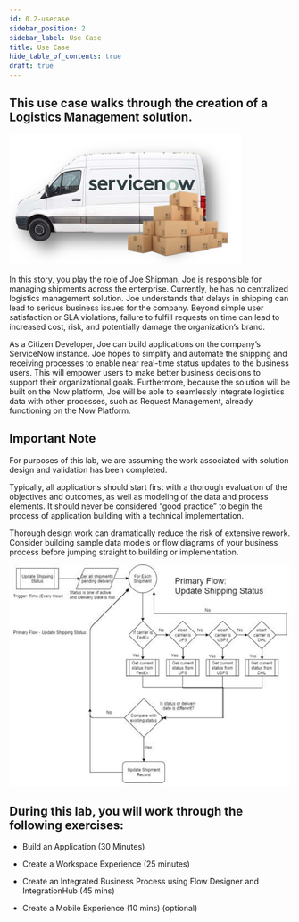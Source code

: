```yaml
---
id: 0.2-usecase
sidebar_position: 2
sidebar_label: Use Case
title: Use Case
hide_table_of_contents: true
draft: true
---
```


## This use case walks through the creation of a Logistics Management solution.

![](./images/2023-09-11-16-34-46.png)

In this story, you play the role of Joe Shipman. Joe is responsible for managing shipments across the enterprise. Currently, he has no centralized logistics management solution. Joe understands that delays in shipping can lead to serious business issues for the company. Beyond simple user satisfaction or SLA violations, failure to fulfill requests on time can lead to increased cost, risk, and potentially damage the organization’s brand.

As a Citizen Developer, Joe can build applications on the company’s ServiceNow instance. Joe hopes to simplify and automate the shipping and receiving processes to enable near real-time status updates to the business users. This will empower users to make better business decisions to support their organizational goals. Furthermore, because the solution will be built on the Now platform, Joe will be able to seamlessly integrate logistics data with other processes, such as Request Management, already functioning on the Now Platform.

## Important Note

For purposes of this lab, we are assuming the work associated with solution design and validation has been completed.

Typically, all applications should start first with a thorough evaluation of the objectives and outcomes, as well as modeling of the data and process elements. It should never be considered “good practice” to begin the process of application building with a technical implementation. 

Thorough design work can dramatically reduce the risk of extensive rework. Consider building sample data models or flow diagrams of your business process before jumping straight to building or implementation.

![](./images/2023-12-06-16-25-37.png)


## During this lab, you will work through the following exercises:

- Build an Application (30 Minutes)

- Create a Workspace Experience (25 minutes)

- Create an Integrated Business Process using Flow Designer and IntegrationHub (45 mins)

- Create a Mobile Experience (10 mins) (optional)